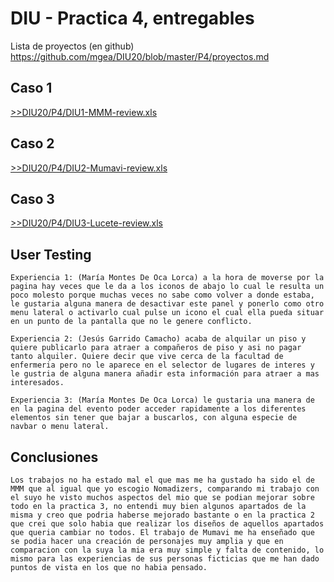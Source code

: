 # DIU - Practica 4, entregables

Lista de proyectos (en github) https://github.com/mgea/DIU20/blob/master/P4/proyectos.md


## Caso 1

[>>DIU20/P4/DIU1-MMM-review.xls](https://github.com/Manu8G/DIU20/blob/master/P4/DIU1-MMM-review.xls)


## Caso 2

[>>DIU20/P4/DIU2-Mumavi-review.xls](https://github.com/Manu8G/DIU20/blob/master/P4/DIU2-Mumavi-review.xls)

## Caso 3

[>>DIU20/P4/DIU3-Lucete-review.xls](https://github.com/Manu8G/DIU20/blob/master/P4/DIU3-Lucete-review.xls)

## User Testing

	Experiencia 1: (María Montes De Oca Lorca) a la hora de moverse por la pagina hay veces que le da a los iconos de abajo lo cual le resulta un poco molesto porque muchas veces no sabe como volver a donde estaba, le gustaria alguna manera de desactivar este panel y ponerlo como otro menu lateral o activarlo cual pulse un icono el cual ella pueda situar en un punto de la pantalla que no le genere conflicto.

	Experiencia 2: (Jesús Garrido Camacho) acaba de alquilar un piso y quiere publicarlo para atraer a compañeros de piso y asi no pagar tanto alquiler. Quiere decir que vive cerca de la facultad de enfermeria pero no le aparece en el selector de lugares de interes y le gustria de alguna manera añadir esta información para atraer a mas interesados.

	Experiencia 3: (María Montes De Oca Lorca) le gustaria una manera de en la pagina del evento poder acceder rapidamente a los diferentes elementos sin tener que bajar a buscarlos, con alguna especie de navbar o menu lateral.


## Conclusiones
	Los trabajos no ha estado mal el que mas me ha gustado ha sido el de MMM que al igual que yo escogio Nomadizers, comparando mi trabajo con el suyo he visto muchos aspectos del mio que se podian mejorar sobre todo en la practica 3, no entendi muy bien algunos apartados de la misma y creo que podria haberse mejorado bastante o en la practica 2 que crei que solo habia que realizar los diseños de aquellos apartados que queria cambiar no todos. El trabajo de Mumavi me ha enseñado que se podia hacer una creación de personajes muy amplia y que en comparacion con la suya la mia era muy simple y falta de contenido, lo mismo para las experiencias de sus personas ficticias que me han dado puntos de vista en los que no habia pensado.  

